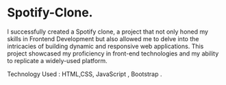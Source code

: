 # Spotify-Clone.
I successfully created a Spotify clone, a project that not only honed my skills in Frontend Development but also allowed me to delve into the intricacies of building dynamic and responsive web applications. This project showcased my proficiency in front-end technologies and my ability to replicate a widely-used platform.

Technology Used : HTML,CSS, JavaScript , Bootstrap .
